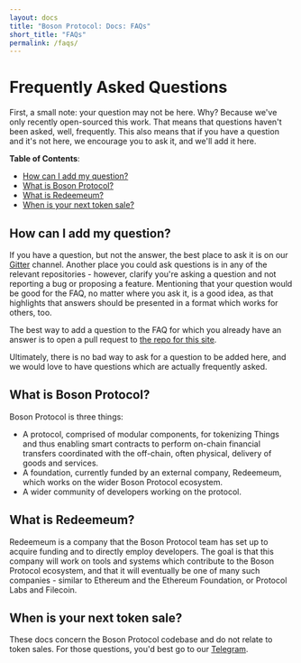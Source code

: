```yaml
---
layout: docs
title: "Boson Protocol: Docs: FAQs"
short_title: "FAQs"
permalink: /faqs/
---
```


# Frequently Asked Questions

First, a small note: your question may not be here. Why? Because we've only
recently open-sourced this work. That means that questions haven't been asked,
well, frequently. This also means that if you have a question and it's not here,
we encourage you to ask it, and we'll add it here.

**Table of Contents**:

- [How can I add my question?](#how-can-i-add-my-question)
- [What is Boson Protocol?](#what-is-boson-protocol)
- [What is Redeemeum?](#what-is-redeemeum)
- [When is your next token sale?](#when-is-your-next-token-sale)

## How can I add my question?

If you have a question, but not the answer, the best place to ask it is on our
[Gitter](https://gitter.im/BosonProtocol) channel. Another place you could ask
questions is in any of the relevant repositories - however, clarify you're
asking a question and not reporting a bug or proposing a feature. Mentioning
that your question would be good for the FAQ, no matter where you ask it, is a
good idea, as that highlights that answers should be presented in a format which
works for others, too.

The best way to add a question to the FAQ for which you already have an answer
is to open a pull request to
[the repo for this site](https://github.com/bosonprotocol/docs.bosonprotocol.io).

Ultimately, there is no bad way to ask for a question to be added here, and we
would love to have questions which are actually frequently asked.

## What is Boson Protocol?

Boson Protocol is three things:

- A protocol, comprised of modular components, for tokenizing Things and thus
  enabling smart contracts to perform on-chain financial transfers coordinated
  with the off-chain, often physical, delivery of goods and services.
- A foundation, currently funded by an external company, Redeemeum, which works
  on the wider Boson Protocol ecosystem.
- A wider community of developers working on the protocol.

## What is Redeemeum?

Redeemeum is a company that the Boson Protocol team has set up to acquire
funding and to directly employ developers. The goal is that this company will
work on tools and systems which contribute to the Boson Protocol ecosystem, and
that it will eventually be one of many such companies - similar to Ethereum and
the Ethereum Foundation, or Protocol Labs and Filecoin.

## When is your next token sale?

These docs concern the Boson Protocol codebase and do not relate to token sales.
For those questions, you'd best go to our
[Telegram](https://t.me/bosonprotocol).
